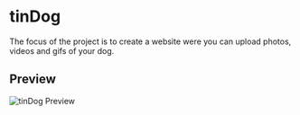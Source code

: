 # tinDog
The focus of the project is to create a website were you can upload photos, videos and gifs of your dog. 

## Preview
![tinDog Preview]()
